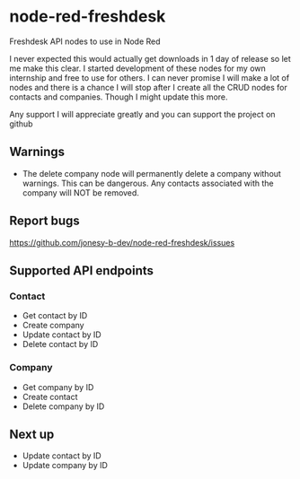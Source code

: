# node-red-freshdesk
Freshdesk API nodes to use in Node Red

I never expected this would actually get downloads in 1 day of release so let me make this clear.
I started development of these nodes for my own internship and free to use for others.
I can never promise I will make a lot of nodes and there is a chance I will stop after I create all the CRUD nodes for contacts and companies.
Though I might update this more.

Any support I will appreciate greatly and you can support the project on github

## Warnings
* The delete company node will permanently delete a company without warnings. This can be dangerous. Any contacts associated with the company will NOT be removed.

## Report bugs
https://github.com/jonesy-b-dev/node-red-freshdesk/issues

## Supported API endpoints

### Contact
* Get contact by ID
* Create company
* Update contact by ID
* Delete contact by ID

### Company
* Get company by ID
* Create contact
* Delete company by ID

## Next up
* Update contact by ID
* Update company by ID
